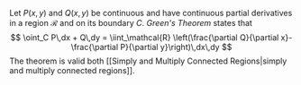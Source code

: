 Let $P(x, y)$ and $Q(x, y)$ be continuous and have continuous partial derivatives in a region $\mathcal{R}$ and on its boundary $C$. _Green's Theorem_ states that
$$
\oint_C P\,dx + Q\,dy = \iint_\mathcal{R} \left(\frac{\partial Q}{\partial x}-\frac{\partial P}{\partial y}\right)\,dx\,dy
$$
The theorem is valid both [[Simply and Multiply Connected Regions|simply and multiply connected regions]].
